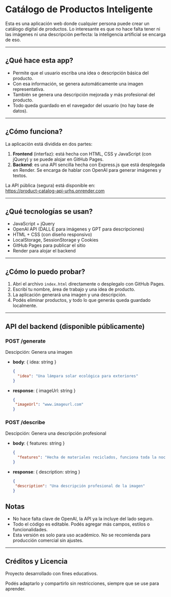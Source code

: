 # Catálogo de Productos Inteligente

Esta es una aplicación web donde cualquier persona puede crear un catálogo digital de productos. Lo interesante es que no hace falta tener ni las imágenes ni una descripción perfecta: la inteligencia artificial se encarga de eso.

---

## ¿Qué hace esta app?

- Permite que el usuario escriba una idea o descripción básica del producto.
- Con esa información, se genera automáticamente una imagen representativa.
- También se genera una descripción mejorada y más profesional del producto.
- Todo queda guardado en el navegador del usuario (no hay base de datos).

---

## ¿Cómo funciona?

La aplicación está dividida en dos partes:

1. **Frontend** (interfaz): está hecha con HTML, CSS y JavaScript (con jQuery) y se puede alojar en GitHub Pages.
2. **Backend**: es una API sencilla hecha con Express.js que está desplegada en Render. Se encarga de hablar con OpenAI para generar imágenes y textos.

La API pública (segura) está disponible en:  
https://product-catalog-api-urhs.onrender.com

---

## ¿Qué tecnologías se usan?

- JavaScript + jQuery
- OpenAI API (DALL·E para imágenes y GPT para descripciones)
- HTML + CSS (con diseño responsivo)
- LocalStorage, SessionStorage y Cookies
- GitHub Pages para publicar el sitio
- Render para alojar el backend

---

## ¿Cómo lo puedo probar?

1. Abrí el archivo `index.html` directamente o desplegalo con GitHub Pages.
2. Escribí tu nombre, área de trabajo y una idea de producto.
3. La aplicación generará una imagen y una descripción.
4. Podés eliminar productos, y todo lo que generás queda guardado localmente.

---

## API del backend (disponible públicamente)

### POST /generate
Descipción: Genera una imagen

- **body**: { idea: string }
  ```json
  {
    "idea": "Una lámpara solar ecológica para exteriores"
  }
  ```
- **response**: { imageUrl: string }
   ```json
  {
    "imageUrl": "www.imageurl.com"
  }
  ```

### POST /describe
Descipción: Genera una descripción profesional

- **body**: { features: string }
  ```json
  {
    "features": "Hecha de materiales reciclados, funciona toda la noche"
  }
  ```
- **response**: { description: string }
   ```json
  {
    "description": "Una descripción profesional de la imagen"
  }
  ```

## Notas

- No hace falta clave de OpenAI, la API ya la incluye del lado seguro.
- Todo el código es editable. Podés agregar más campos, estilos o funcionalidades.
- Esta versión es solo para uso académico. No se recomienda para producción comercial sin ajustes.

---

## Créditos y Licencia

Proyecto desarrollado con fines educativos.

Podés adaptarlo y compartirlo sin restricciones, siempre que se use para aprender.
